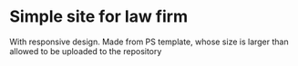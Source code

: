 # Simple site for law firm

With responsive design. Made from PS template, whose size is larger than allowed to be uploaded to the repository
